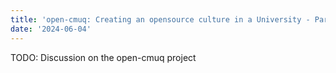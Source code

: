 ```yaml
---
title: 'open-cmuq: Creating an opensource culture in a University - Part 1'
date: '2024-06-04'
---
```


TODO: Discussion on the open-cmuq project